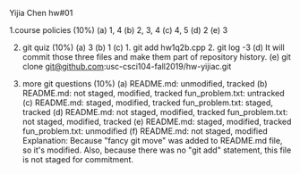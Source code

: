 Yijia Chen hw#01

1.course policies (10%)
(a) 1, 4
(b) 2, 3, 4
(c) 4, 5
(d) 2
(e) 3

2. git quiz (10%)
(a) 3
(b) 1
(c) 1. git add hw1q2b.cpp
	2. git log -3
(d) It will commit those three files and make them part of repository history.
(e) git clone git@github.com:usc-csci104-fall2019/hw-yijiac.git

3. more git questions (10%)
(a) README.md: unmodified, tracked
(b) README.md: not staged, modified, tracked
	fun_problem.txt: untracked
(c) README.md: staged, modified, tracked
	fun_problem.txt: staged, tracked
(d) README.md: not staged, modified, tracked
	fun_problem.txt: not staged, modified, tracked
(e) README.md: staged, modified, tracked
	fun_problem.txt: unmodified
(f) README.md: not staged, modified
Explanation: Because "fancy git move" was added to README.md file, so it's modified. Also, because there was no "git add" statement, this file is not staged for commitment.